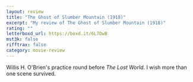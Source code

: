 ```yaml
---
layout: review
title: "The Ghost of Slumber Mountain (1918)"
excerpt: "My review of The Ghost of Slumber Mountain (1918)"
rating: ""
letterboxd_url: https://boxd.it/6L7OwB
mst3k: false
rifftrax: false
category: movie-review
---
```


Willis H. O'Brien's practice round before <i>The Lost World</i>. I wish more than one scene survived.
